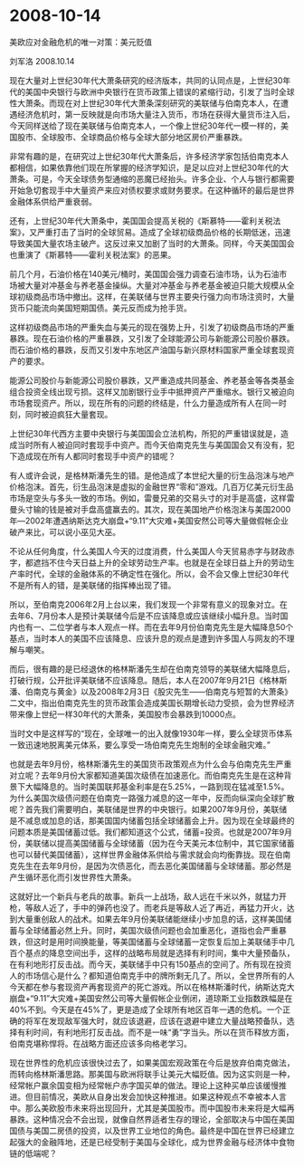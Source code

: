 # 2008-10-14

美欧应对金融危机的唯一对策：美元贬值

刘军洛 2008.10.14

现在大量对上世纪30年代大萧条研究的经济版本，共同的认同点是，上世纪30年代的美国中央银行与欧洲中央银行在货币政策上错误的紧缩行动，引发了当时全球性大萧条。而现在对上世纪30年代大萧条深刻研究的美联储与伯南克本人，在遭遇经济危机时，第一反映就是向市场大量注入货币，市场在获得大量货币注入后，今天同样送给了现在美联储与伯南克本人，一个像上世纪30年代一模一样的，美国股市、全球股市、全球商品价格与全球大部分地区房价严重暴跌。

非常有趣的是，在研究过上世纪30年代大萧条后，许多经济学家包括伯南克本人都相信，如果依靠他们现在所掌握的经济学知识，是足以应对上世纪30年代的大萧条。可是，今天全球债务型通缩的恶魔已经抬头。许多企业、个人与银行都需要开始急切套现手中大量资产来应对债权要求或财务要求。在这种循环的最后是世界金融体系供给严重衰弱。

还有，上世纪30年代大萧条中，美国国会提高关税的《斯慕特――霍利关税法案》，又严重打击了当时的全球贸易。造成了全球初级商品价格的长期低迷，迅速导致美国大量农场主破产。这反过来又加剧了当时的大萧条。同样，今天美国国会也重演了《斯慕特――霍利关税法案》的恶果。

前几个月，石油价格在140美元/桶时，美国国会强力调查石油市场，认为石油市场被大量对冲基金与养老基金操纵。大量对冲基金与养老基金被迫只能大规模从全球初级商品市场中撤出。这样，在美联储与世界主要央行强力向市场注资时，大量货币只能流向美国短期国债。美元反而成为抢手货。

这样初级商品市场的严重失血与美元的现在强势上升，引发了初级商品市场的严重暴跌。现在石油价格的严重暴跌，又引发了全球能源公司与新能源公司股价暴跌。而石油价格的暴跌，反而又引发中东地区产油国与新兴原材料国家严重全球套现资产的要求。

能源公司股价与新能源公司股价暴跌，又严重造成共同基金、养老基金等各类基金组合投资全线出现亏损。这样又加剧银行业手中抵押资产严重缩水。银行又被迫向市场套现资产。所以，现在所有的问题的终结是，什么力量造成所有人在同一时刻，同时被迫疯狂大量套现。

上世纪30年代西方主要中央银行与美国国会立法机构，所犯的严重错误就是，造成当时所有人被迫同时套现手中资产。而今天伯南克先生与美国国会又有没有，犯下造成现在所有人都同时套现手中资产的错呢？

有人或许会说，是格林斯潘先生的错。是他造成了本世纪大量的衍生品泡沫与地产价格泡沫。首先，衍生品泡沫是虚拟的金融世界“零和”游戏。几百万亿美元衍生品市场是空头与多头一致的市场。例如，雷曼兄弟的交易头寸的对手是高盛，这样雷曼头寸输的钱是被对手盘高盛赢去的。其次，现在美国地产价格泡沫与美国2000年―2002年遭遇纳斯达克大崩盘+“9.11”大灾难+美国安然公司等大量做假帐企业破产来比，可以说小巫见大巫。

不论从任何角度，什么美国人今天的过度消费，什么美国人今天贸易赤字与财政赤字，都遮挡不住今天日益上升的全球劳动生产率。也就是在全球日益上升的劳动生产率时代，全球的金融体系的不确定性在强化。所以，会不会又像上世纪30年代不是所有人的错，是美联储的指挥棒出现了错。

所以，至伯南克2006年2月上台以来，我们发现一个非常有意义的现象对立。在去年6、7月份本人是预计美联储今后是不应该降息或应该继续小幅升息。当时国内也有一、二位学者与本人观点一样。而在去年9月份伯南克先生是大幅降息50个基点，当时本人的美国不应该降息、应该升息的观点是遭到许多国人与网友的不理解与嘲笑。

而后，很有趣的是已经退休的格林斯潘先生却在伯南克领导的美联储大幅降息后，打破行规，公开批评美联储不应该降息。随后，本人在2007年9月21日《格林斯潘、伯南克与黄金》以及2008年2月3日《股灾先生――伯南克与短暂的大萧条》二文中，指出伯南克先生的货币政策会造成美国长期增长动力受损，会为世界经济带来像上世纪一样30年代的大萧条，美国股市会暴跌到10000点。

当时文中是这样写的“现在，全球唯一的出入就像1930年一样，要么全球货币体系一致迅速地脱离美元体系，要么享受一场伯南克先生炮制的全球金融灾难。”

也就是去年9月份，格林斯潘先生的美国货币政策观点为什么会与伯南克先生严重对立呢？去年9月份大家都知道美国次级债在加速恶化。而伯南克先生是在这种背景下大幅降息的。当时美国联邦基金利率是在5.25%，一路到现在猛减至1.5%。为什么美国次级债问题在伯南克一路强力减息的这一年中，反而向纵深向全球扩散呢？首先我们需要明白，美联储是世界的中央银行。如果2007年9月份，美联储是不减息或加息的话，那美国国内储蓄包括全球储蓄会上升。因为现在全球最终的问题本质是美国储蓄过低。我们都知道这个公式，储蓄=投资。也就是2007年9月份，美联储以提高美国储蓄与全球储蓄（因为在今天美元本位制中，其它国家储蓄也可以替代美国储蓄），这样世界金融体系供给与需求就会向均衡靠拢。现在伯南克先生在去年9月份，是因为次债恶化，而去恶化美国储蓄与全球储蓄。那必然是产生循环恶化而引发世界性大萧条。

这就好比一个新兵与老兵的故事。新兵一上战场，敌人远在千米以外，就猛力开枪，等敌人近了，手中的弹药也没了。而老兵是等敌人近了再近，再猛力开火，达到大量重创敌人的战术。如果去年9月份美联储能继续小步加息的话，这样美国储蓄与全球储蓄必然上升。同时，美国次级债问题也会加重恶化，道指也会严重暴跌，但这时是用时间换能量，等美国储蓄与全球储蓄一定恢复后加上美联储手中几百个基点的降息空间出手，这样的战略布局就是选择有利时间，集中大量预备队，在有利地形打反击战。而今天，美联储手中只有150基点的空间了。所有现在投资人的市场信心是什么？都知道伯南克手中的牌所剩无几了。所以，全世界所有的人今天都在参与套现资产再套现资产的死亡游戏。所以在格林斯潘时代，纳斯达克大崩盘+“9.11”大灾难+美国安然公司等大量假帐企业倒闭，道琼斯工业指数跌幅是在40%不到。今天是在45%了，更是造成了全球所有地区百年一遇的危机。一个正确的将军在发现敌军强大时，就应该退避，应该在退避中建立大量战略预备队，选择有利时间，有利地形打反击战。而不是一味“勇”字当头。所以在货币释放方面，伯南克堪称悍将。在战略方面还应该多向格老学习。

现在世界性的危机应该很快过去了，如果美国宏观政策在今后是放弃伯南克做法，而转向格林斯潘思路。那美国与欧洲将联手让美元大幅贬值。因为这实则是一种，经常帐户赢余国变相为经常帐户赤字国买单的做法。理论上这种买单应该缓慢推进。但目前情况，美欧从自身出发会加快这种推进。如果这种观点不幸被本人言中。那么美欧股市未来将出现回升，尤其是美国股市。而中国股市未来将是大幅再暴跌。这种情况会不会出现，就像自然界适者生存的理论，全部取决与中国在美国国债与美国二房债的投资，以及世界工业地位的角色。最终是中国在世界已经建立起强大的金融阵地，还是已经受制于美国与全球化，成为世界金融与经济体中食物链的低端呢？
